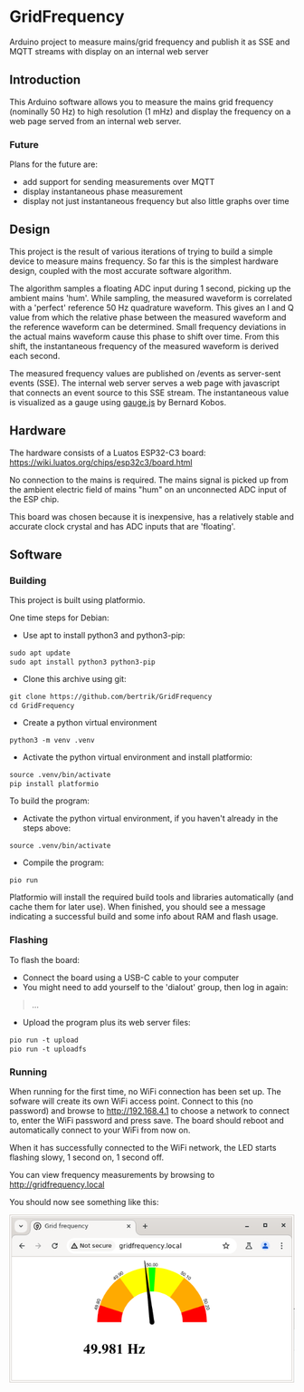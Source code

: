 # GridFrequency
Arduino project to measure mains/grid frequency and publish it as SSE and MQTT streams with display on an internal web server

## Introduction
This Arduino software allows you to measure the mains grid frequency (nominally 50 Hz) to high resolution (1 mHz) and display the frequency on a web page served from an internal web server.

### Future
Plans for the future are:
* add support for sending measurements over MQTT
* display instantaneous phase measurement
* display not just instantaneous frequency but also little graphs over time

## Design
This project is the result of various iterations of trying to build a simple device to measure mains frequency. So far this is the simplest hardware design, coupled with the most accurate software algorithm.

The algorithm samples a floating ADC input during 1 second, picking up the ambient mains 'hum'. While sampling, the measured waveform is correlated with a 'perfect' reference 50 Hz quadrature waveform. This gives an I and Q value from which the relative phase between the measured waveform and the reference waveform can be determined. Small frequency deviations in the actual mains waveform cause this phase to shift over time. From this shift, the instantaneous frequency of the measured waveform is derived each second.

The measured frequency values are published on /events as server-sent events (SSE). The internal web server serves a web page with javascript that connects an event source to this SSE stream. The instantaneous value is visualized as a gauge using [gauge.js](https://github.com/bernii/gauge.js) by Bernard Kobos.

## Hardware
The hardware consists of a Luatos ESP32-C3 board:
https://wiki.luatos.org/chips/esp32c3/board.html

No connection to the mains is required. The mains signal is picked up from the ambient electric field of mains "hum" on an unconnected ADC input of the ESP chip.

This board was chosen because it is inexpensive, has a relatively stable and accurate clock crystal and has ADC inputs that are 'floating'.

## Software

### Building
This project is built using platformio.

One time steps for Debian:
* Use apt to install python3 and python3-pip:
```
sudo apt update
sudo apt install python3 python3-pip
```
* Clone this archive using git:
```
git clone https://github.com/bertrik/GridFrequency
cd GridFrequency
```
* Create a python virtual environment
```
python3 -m venv .venv
```
* Activate the python virtual environment and install platformio:
```
source .venv/bin/activate
pip install platformio
```

To build the program:
* Activate the python virtual environment, if you haven't already in the steps above:
```
source .venv/bin/activate
```
* Compile the program:
```
pio run
```
Platformio will install the required build tools and libraries automatically (and cache them for later use).
When finished, you should see a message indicating a successful build and some info about RAM and flash usage.

### Flashing
To flash the board:
* Connect the board using a USB-C cable to your computer
* You might need to add yourself to the 'dialout' group, then log in again:
> ...
* Upload the program plus its web server files:
```
pio run -t upload
pio run -t uploadfs
```

### Running
When running for the first time, no WiFi connection has been set up. The sofware will create its own WiFi access point. Connect to this (no password) and browse to http://192.168.4.1 to choose a network to connect to, enter the WiFi password and press save. The board should reboot and automatically connect to your WiFi from now on.

When it has successfully connected to the WiFi network, the LED starts flashing slowy, 1 second on, 1 second off.

You can view frequency measurements by browsing to http://gridfrequency.local

You should now see something like this:

![example](images/example.png)
